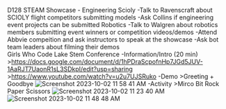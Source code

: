 
D128 STEAM Showcase - Engineering
    Scioly
        -Talk to Ravenscraft about SCIOLY flight competitors submitting models
        -Ask Collins if engineering event projects can be submitted
    Robotics
        -Talk to Walgren about robotics members submitting event winners or competition videos/demos
        -Attend Abbvie compeition and ask instructors to speak at the showcase
        -Ask bot team leaders about filming their demos   
Girls Who Code
    Lake Stem Conference
        -Information/Intro (20 min)
            >https://docs.google.com/document/d/1hPDraScpofnHp7JGd5JUV-1AaRJT7UaonR1sL3SDkpI/edit?usp=sharing
            >https://www.youtube.com/watch?v=u2u7UJSRuko
        -Demo
            >Greeting + Goodbye
            ![Screenshot 2023-10-02 11 58 41 AM](https://github.com/aashini-kochar/Advanced-Topics-Project/assets/142924231/58eb86f0-bbaa-4260-9796-d034f3d2ba23)
        -Activity
            >Mirco Bit Rock Paper Scissors
            ![Screenshot 2023-10-02 11 23 40 AM](https://github.com/aashini-kochar/Advanced-Topics-Project/assets/142924231/cd4a5fbc-9e76-451a-8a03-0f1e5a8bef16)            
            ![Screenshot 2023-10-02 11 48 48 AM](https://github.com/aashini-kochar/Advanced-Topics-Project/assets/142924231/9bb33ecd-7126-4fa4-b477-2ffe3fda525b)

